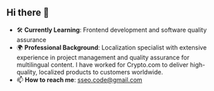 ## Hi there 👋

<!--
**Nimus-oes/Nimus-oes** is a ✨ _special_ ✨ repository because its `README.md` (this file) appears on your GitHub profile.

Here are some ideas to get you started:

- 🔭 I’m currently working on ...
- 🌱 I’m currently learning ...
- 👯 I’m looking to collaborate on ...
- 🤔 I’m looking for help with ...
- 💬 Ask me about ...
- 📫 How to reach me: ...
- 😄 Pronouns: ...
- ⚡ Fun fact: ...
-->

- 🛠️ **Currently Learning**: Frontend development and software quality assurance
- 🌍 **Professional Background**: Localization specialist with extensive experience in project management and quality assurance for multilingual content. I have worked for Crypto.com to deliver high-quality, localized products to customers worldwide.
- 📫 **How to reach me**: sseo.code@gmail.com
